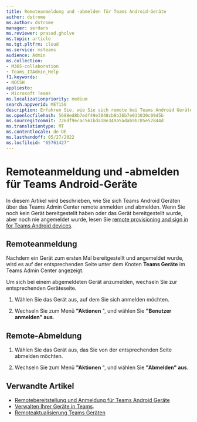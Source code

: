 ```yaml
---
title: Remoteanmeldung und -abmelden für Teams Android-Geräte
author: dstrome
ms.author: dstrome
manager: serdars
ms.reviewer: prasad.gholve
ms.topic: article
ms.tgt.pltfrm: cloud
ms.service: msteams
audience: Admin
ms.collection:
- M365-collaboration
- Teams_ITAdmin_Help
f1.keywords:
- NOCSH
appliesto:
- Microsoft Teams
ms.localizationpriority: medium
search.appverid: MET150
description: Erfahren Sie, wie Sie sich remote bei Teams Android Geräten anmelden und abmelden.
ms.openlocfilehash: 5688ed8b7edf49e3048cb8b36b7e033030c09d5b
ms.sourcegitcommit: 726df9ecac561bda18e349a5adab9bc85e52844d
ms.translationtype: MT
ms.contentlocale: de-DE
ms.lasthandoff: 05/27/2022
ms.locfileid: "65761427"
---
```

# <a name="remote-sign-in-and-sign-out-for-teams-android-devices"></a>Remoteanmeldung und -abmelden für Teams Android-Geräte

In diesem Artikel wird beschrieben, wie Sie sich Teams Android Geräten über das Teams Admin Center remote anmelden und abmelden. Wenn Sie noch kein Gerät bereitgestellt haben oder das Gerät bereitgestellt wurde, aber noch nie angemeldet wurde, lesen Sie [remote provisioning and sign in for Teams Android devices](remote-provision-remote-login.md).

## <a name="remote-sign-in"></a>Remoteanmeldung

Nachdem ein Gerät zum ersten Mal bereitgestellt und angemeldet wurde, wird es auf der entsprechenden Seite unter dem Knoten **Teams Geräte** im Teams Admin Center angezeigt.

Um sich bei einem abgemeldeten Gerät anzumelden, wechseln Sie zur entsprechenden Geräteseite.

1. Wählen Sie das Gerät aus, auf dem Sie sich anmelden möchten.

2. Wechseln Sie zum Menü **"Aktionen** ", und wählen Sie **"Benutzer anmelden" aus**.

## <a name="remote-sign-out"></a>Remote-Abmeldung

1. Wählen Sie das Gerät aus, das Sie von der entsprechenden Seite abmelden möchten.

2. Wechseln Sie zum Menü **"Aktionen** ", und wählen Sie **"Abmelden" aus**.

## <a name="related-articles"></a>Verwandte Artikel

- [Remotebereitstellung und Anmeldung für Teams Android Geräte](remote-provision-remote-login.md)
- [Verwalten Ihrer Geräte in Teams](device-management.md).
- [Remoteaktualisierung Teams Geräten](remote-update.md)
